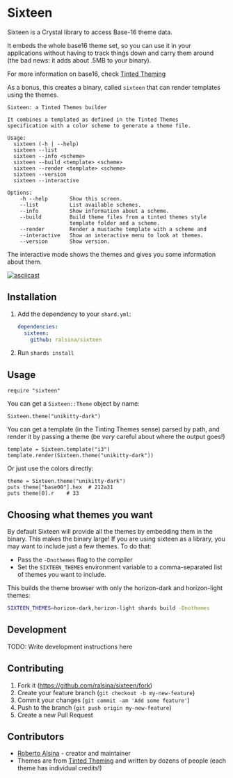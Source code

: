 # Sixteen

Sixteen is a Crystal library to access Base-16 theme data.

It embeds the whole base16 theme set, so you can use it in your
applications without having to track things down and carry them
around (the bad news: it adds about .5MB to your binary).

For more information on base16, check [Tinted Theming](https://github.com/tinted-theming/home)

As a bonus, this creates a binary, called `sixteen` that can
render templates using the themes.

```docopt
Sixteen: a Tinted Themes builder

It combines a templated as defined in the Tinted Themes
specification with a color scheme to generate a theme file.

Usage:
  sixteen (-h | --help)
  sixteen --list
  sixteen --info <scheme>
  sixteen --build <template> <scheme>
  sixteen --render <template> <scheme>
  sixteen --version
  sixteen --interactive

Options:
    -h --help       Show this screen.
    --list          List available schemes.
    --info          Show information about a scheme.
    --build         Build theme files from a tinted themes style
                    template folder and a scheme.
    --render        Render a mustache template with a scheme and
    --interactive   Show an interactive menu to look at themes.
    --version       Show version.
```

The interactive mode shows the themes and gives you some information about them.

[![asciicast](https://asciinema.org/a/iUKp8SyZEC3OHTByi8lLNY8Zf.svg)](https://asciinema.org/a/iUKp8SyZEC3OHTByi8lLNY8Zf)

## Installation

1. Add the dependency to your `shard.yml`:

   ```yaml
   dependencies:
     sixteen:
       github: ralsina/sixteen
   ```

2. Run `shards install`

## Usage

```crystal
require "sixteen"
```

You can get a `Sixteen::Theme` object by name:

```crystal
Sixteen.theme("unikitty-dark")
```

You can get a template (in the Tinting Themes sense) parsed
by path, and render it by passing a theme (be *very* careful
about where the output goes!)

```crystal
template = Sixteen.template("i3")
template.render(Sixteen.theme("unikitty-dark"))
```

Or just use the colors directly:

```crystal
theme = Sixteen.theme("unikitty-dark")
puts theme["base00"].hex  # 212a31
puts theme[0].r    # 33
```

## Choosing what themes you want

By default Sixteen will provide all the themes by embedding them in the binary.
This makes the binary large! If you are using sixteen as a library, you may
want to include just a few themes. To do that:

* Pass the `-Dnothemes` flag to the compiler
* Set the `SIXTEEN_THEMES` environment variable to a comma-separated
  list of themes you want to include.

This builds the theme browser with only the horizon-dark and horizon-light themes:

```bash
SIXTEEN_THEMES=horizon-dark,horizon-light shards build -Dnothemes
```


## Development

TODO: Write development instructions here

## Contributing

1. Fork it (<https://github.com/ralsina/sixteen/fork>)
2. Create your feature branch (`git checkout -b my-new-feature`)
3. Commit your changes (`git commit -am 'Add some feature'`)
4. Push to the branch (`git push origin my-new-feature`)
5. Create a new Pull Request

## Contributors

- [Roberto Alsina](https://github.com/ralsina) - creator and maintainer
- Themes are from [Tinted Theming](https://github.com/tinted-theming)
  and written by dozens of people (each theme has individual
  credits!)
